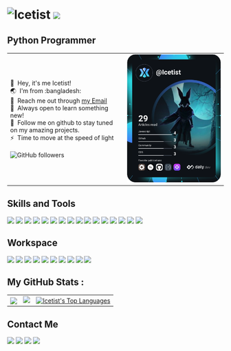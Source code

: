 ![Icetist](https://user-images.githubusercontent.com/96980054/209693457-3e0f0f5a-822b-442a-bad9-5fbf65669d9b.gif)
[![](https://img.shields.io/badge/Buy_Me_A_Coffee-FFDD00?style=for-the-badge&logo=buy-me-a-coffee&logoColor=20232A)](https://www.buymeacoffee.com/icetist)
==============================

Python Programmer
----------------------
<table>
  <tr>
    <td valign="center">
      <p>
        👋 &nbsp;Hey, it's me Icetist!
        <br/>
        🌏 &nbsp;I'm from :bangladesh:
        <br/>
        📧 &nbsp;Reach me out through <a href="mailto:saahil.alam@gmail.com?subject=Lets Collab!">my Email</a>
        <br/>
        🧠 &nbsp;Always open to learn something new!
        <br/>
        📂 &nbsp;Follow me on github to stay tuned on my amazing projects.
        <br/>
        ⚡ &nbsp;Time to move at the speed of light
        <br/>
        <br/>
        <a align="center">
          <img alt="GitHub followers" src="https://img.shields.io/github/followers/icetist?color=%230384fc&label=Followers&style=for-the-badge">
        </a>
      </p>
    </td>
    <td>
      <a href="https://app.daily.dev/Icetist"><img src="https://github.com/Icetist/icetist/blob/main/devcard.svg" width="400" alt="Icetist's Dev Card"/></a>
    </td>
  </tr>
</table>

Skills and Tools
----------------------
[![](https://img.shields.io/badge/GIT-F05032?style=for-the-badge&logo=Git&logoColor=white)](https://git-scm.com)
[![](https://img.shields.io/badge/PYTHON-3776AB?style=for-the-badge&logo=Python&logoColor=white)](https://www.python.org)
[![](https://img.shields.io/badge/ADOBE_XD-20232A?style=for-the-badge&logo=adobe-xd&logoColor=FF61F6)](https://www.adobe.com/products/xd/pricing/free-trial.html)
[![](https://img.shields.io/badge/React-20232A?style=for-the-badge&logo=react&logoColor=61DAFB)](https://reactjs.org)
[![](https://img.shields.io/badge/HTML5-E34F26?style=for-the-badge&logo=html5&logoColor=white)](https://html.com)
[![](https://img.shields.io/badge/JavaScript-F7DF1E?style=for-the-badge&logo=javascript&logoColor=20232A)](https://www.javascript.com)
[![](https://img.shields.io/badge/Next.js-white?style=for-the-badge&logo=next.js&logoColor=black)](https://nextjs.org)
[![](https://img.shields.io/badge/Node.js-339933?style=for-the-badge&logo=node.js&logoColor=white)](https://nodejs.org)
[![](https://img.shields.io/badge/ESLint-4B32C3?style=for-the-badge&logo=eslint&logoColor=white)](https://eslint.org)
[![](https://img.shields.io/badge/Vercel-black?style=for-the-badge&logo=vercel&logoColor=white)](https://vercel.com/dashboard)
[![](https://img.shields.io/badge/NPM-CB3837?style=for-the-badge&logo=npm&logoColor=white)](https://www.npmjs.com)
[![](https://img.shields.io/badge/Yarn-2C8EBB?style=for-the-badge&logo=yarn&logoColor=white)](https://yarnpkg.com)
[![](https://img.shields.io/badge/VSCode-007ACC?style=for-the-badge&logo=visual-studio-code&logoColor=white)](https://code.visualstudio.com)
[![](https://img.shields.io/badge/Eclipse-2C2255?style=for-the-badge&logo=eclipse-ide&logoColor=white)](https://www.eclipse.org)
[![](https://img.shields.io/badge/NetBeans-1B6AC6?style=for-the-badge&logo=apache-netbeans-ide&logoColor=white)](https://netbeans.apache.org)
[![](https://img.shields.io/badge/Canva-00C4CC?style=for-the-badge&logo=canva&logoColor=white)](https://www.canva.com)

Workspace
----------------------
[![](https://img.shields.io/badge/Windows_11-0078D4?style=for-the-badge&logo=windows-11&logoColor=white)](https://blogs.windows.com/windowsexperience/2021/06/24/introducing-windows-11/)
[![](https://img.shields.io/badge/Intel-0071C5?style=for-the-badge&logo=intel&logoColor=white)](https://www.intel.com/content/www/us/en/homepage.html)
[![](https://img.shields.io/badge/Processor_i5-6500-white?style=for-the-badge)](https://www.intel.com/content/www/us/en/products/sku/88184/intel-core-i56500-processor-6m-cache-up-to-3-60-ghz/specifications.html)
[![](https://img.shields.io/badge/VirtualBox-183A61?style=for-the-badge&logo=virtualbox&logoColor=white)](https://www.virtualbox.org)
[![](https://img.shields.io/badge/Ubuntu-E95420?style=for-the-badge&logo=ubuntu&logoColor=white)](https://ubuntu.com)
[![](https://img.shields.io/badge/Powershell-5391FE?style=for-the-badge&logo=powershell&logoColor=white)](https://learn.microsoft.com/en-us/powershell/)
[![](https://img.shields.io/badge/Windows_Terminal-4D4D4D?style=for-the-badge&logo=windows-terminal&logoColor=white)](https://github.com/microsoft/terminal)
[![](https://img.shields.io/badge/Firefox-FF7139?style=for-the-badge&logo=firefox-browser&logoColor=white)](https://www.mozilla.org/en-US/firefox/new/)
[![](https://img.shields.io/badge/Opera_GX-FF1B2D?style=for-the-badge&logo=opera&logoColor=white)](https://www.opera.com/gx)
[![](https://img.shields.io/badge/Spotify-1DB954?style=for-the-badge&logo=spotify&logoColor=white)](https://open.spotify.com/user/ho4sjsikiamsog0vqlr9a751r)

My GitHub Stats : 
----------------------
<table>
  <tr>
    <td valign="center">
      <a href="https://github.com/Icetist/github-readme-stats">
        <img align="center" src="https://github-readme-stats.vercel.app/api?username=Icetist&show_icons=true&theme=dark" />
      </a>
    </td>
    <td valign="center">
      <a href="http://www.github.com/icetist"><img src="https://github-readme-streak-stats.herokuapp.com/?user=icetist&stroke=dadada&background=151515&ring=5ab26d&fire=5ab26dcurrStreakNum=dadada&currStreakLabel=5ab26d&sideNums=dadada&sideLabels=dadada&dates=dadada&hide_border=true" /></a>
    </td>
    <td valign="center">
      <a href="https://github.com/Icetist/github-readme-stats">
        <img alt="Icetist's Top Languages" align="center" src="https://github-readme-stats.vercel.app/api/top-langs/?username=icetist&show_icons=true&theme=dark" />
      </a>
    </td>
  </tr>
</table>

Contact Me
----------------------
[![](https://img.shields.io/badge/GitHub-181717?style=for-the-badge&logo=github&logoColor=white)](https://github.com/Icetist/)
[![](https://img.shields.io/badge/Linkedin-0A66C2?style=for-the-badge&logo=linkedin&logoColor=white)](https://www.linkedin.com/in/saahil-talha/)
[![](https://img.shields.io/badge/Discord-5865F2?style=for-the-badge&logo=discord&logoColor=white)](https://discordapp.com/users/711824195885072405)
[![](https://img.shields.io/badge/Reddit-FF4500?style=for-the-badge&logo=reddit&logoColor=white)](https://www.reddit.com/user/IcetistOfficialz)
